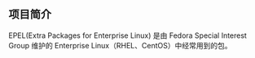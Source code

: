 ## 项目简介

EPEL(Extra Packages for Enterprise Linux) 是由 Fedora Special Interest Group 维护的 Enterprise Linux（RHEL、CentOS）中经常用到的包。
